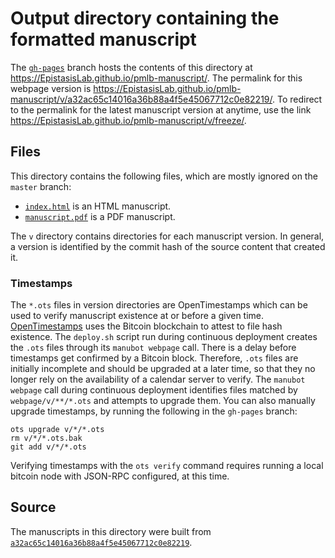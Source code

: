 # Output directory containing the formatted manuscript

The [`gh-pages`](https://github.com/EpistasisLab/pmlb-manuscript/tree/gh-pages) branch hosts the contents of this directory at <https://EpistasisLab.github.io/pmlb-manuscript/>.
The permalink for this webpage version is <https://EpistasisLab.github.io/pmlb-manuscript/v/a32ac65c14016a36b88a4f5e45067712c0e82219/>.
To redirect to the permalink for the latest manuscript version at anytime, use the link <https://EpistasisLab.github.io/pmlb-manuscript/v/freeze/>.

## Files

This directory contains the following files, which are mostly ignored on the `master` branch:

+ [`index.html`](index.html) is an HTML manuscript.
+ [`manuscript.pdf`](manuscript.pdf) is a PDF manuscript.

The `v` directory contains directories for each manuscript version.
In general, a version is identified by the commit hash of the source content that created it.

### Timestamps

The `*.ots` files in version directories are OpenTimestamps which can be used to verify manuscript existence at or before a given time.
[OpenTimestamps](https://opentimestamps.org/) uses the Bitcoin blockchain to attest to file hash existence.
The `deploy.sh` script run during continuous deployment creates the `.ots` files through its `manubot webpage` call.
There is a delay before timestamps get confirmed by a Bitcoin block.
Therefore, `.ots` files are initially incomplete and should be upgraded at a later time, so that they no longer rely on the availability of a calendar server to verify.
The `manubot webpage` call during continuous deployment identifies files matched by `webpage/v/**/*.ots` and attempts to upgrade them.
You can also manually upgrade timestamps, by running the following in the `gh-pages` branch:

```shell
ots upgrade v/*/*.ots
rm v/*/*.ots.bak
git add v/*/*.ots
```

Verifying timestamps with the `ots verify` command requires running a local bitcoin node with JSON-RPC configured, at this time.

## Source

The manuscripts in this directory were built from
[`a32ac65c14016a36b88a4f5e45067712c0e82219`](https://github.com/EpistasisLab/pmlb-manuscript/commit/a32ac65c14016a36b88a4f5e45067712c0e82219).
